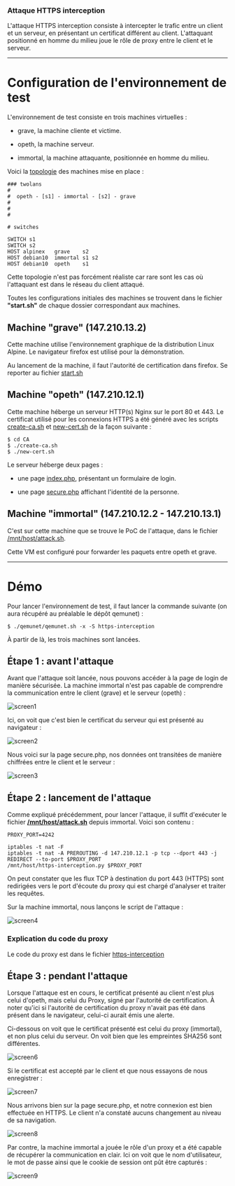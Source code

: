 ### Attaque HTTPS interception


L'attaque HTTPS interception consiste à intercepter le trafic entre un client et un serveur, en présentant un certificat différent au client. L'attaquant positionné en homme du milieu joue le rôle de proxy entre le client et le serveur.

----------------------------------------------

# Configuration de l'environnement de test

L'environnement de test consiste en trois machines virtuelles :

- grave, la machine cliente et victime.

- opeth, la machine serveur.

- immortal, la machine attaquante, positionnée en homme du milieu.


Voici la [topologie](https://github.com/t00sh/mastercsi-ter/blob/master/https-interception/topology) des machines mise en place :

```
### twolans
#
#  opeth - [s1] - immortal - [s2] - grave
#
#
#

# switches

SWITCH s1
SWITCH s2
HOST alpinex   grave    s2
HOST debian10  immortal s1 s2
HOST debian10  opeth    s1
```


Cette topologie n'est pas forcément réaliste car rare sont les cas où l'attaquant est dans le réseau du client attaqué.

Toutes les configurations initiales des machines se trouvent dans le fichier __"start.sh"__ de chaque dossier correspondant aux machines.

## Machine "grave" (147.210.13.2)

Cette machine utilise l'environnement graphique de la distribution Linux Alpine. Le navigateur firefox est utilisé pour la démonstration.

Au lancement de la machine, il faut l'autorité de certification dans firefox. Se reporter au fichier [start.sh](https://github.com/t00sh/mastercsi-ter/blob/master/https-interception/grave/start.sh)

## Machine "opeth" (147.210.12.1)

Cette machine héberge un serveur HTTP(s) Nginx sur le port 80 et 443. Le certificat utilisé pour les connexions HTTPS a été généré avec les scripts [create-ca.sh](https://github.com/t00sh/mastercsi-ter/tree/master/CA/create-ca.sh) et [new-cert.sh](https://github.com/t00sh/mastercsi-ter/tree/master/CA/new-cert.sh) de la façon suivante :

```
$ cd CA
$ ./create-ca.sh
$ ./new-cert.sh
```

Le serveur héberge deux pages :

  - une page [index.php](https://github.com/t00sh/mastercsi-ter/blob/master/https-interception/opeth/www/index.php), présentant un formulaire de login.

  - une page [secure.php](https://github.com/t00sh/mastercsi-ter/blob/master/https-interception/opeth/www/secure.php) affichant l'identité de la personne.

## Machine "immortal" (147.210.12.2 - 147.210.13.1)

C'est sur cette machine que se trouve le PoC de l'attaque, dans le fichier [/mnt/host/attack.sh](https://github.com/t00sh/mastercsi-ter/tree/master-b64c24f/https-interception/immortal/attack.sh).

Cette VM est configuré pour forwarder les paquets entre opeth et grave.

------------------------------------------------------

# Démo

Pour lancer l'environnement de test, il faut lancer la commande suivante (on aura récupéré au préalable le dépôt qemunet) :

```
$ ./qemunet/qemunet.sh -x -S https-interception
```

À partir de là, les trois machines sont lancées.

## Étape 1 : avant l'attaque

Avant que l'attaque soit lancée, nous pouvons accéder à la page de login de manière sécurisée. La machine immortal n'est pas capable de comprendre la communication entre le client (grave) et le serveur (opeth) :

![screen1](../medias/https-interception/screen1.png?raw=true)

Ici, on voit que c'est bien le certificat du serveur qui est présenté au navigateur :

![screen2](../medias/https-interception/screen2.png?raw=true)

Nous voici sur la page secure.php, nos données ont transitées de manière chiffrées entre le client et le serveur :

![screen3](../medias/https-interception/screen3.png?raw=true)

## Étape 2 : lancement de l'attaque

Comme expliqué précédemment, pour lancer l'attaque, il suffit d'exécuter le fichier __[/mnt/host/attack.sh](https://github.com/t00sh/mastercsi-ter/blob/master/https-interception/immortal/attack.sh)__ depuis immortal.
Voici son contenu :

```
PROXY_PORT=4242

iptables -t nat -F
iptables -t nat -A PREROUTING -d 147.210.12.1 -p tcp --dport 443 -j REDIRECT --to-port $PROXY_PORT
/mnt/host/https-interception.py $PROXY_PORT
```

On peut constater que les flux TCP à destination du port 443 (HTTPS) sont redirigées vers le port d'écoute du proxy qui est chargé d'analyser et traiter les requêtes.

Sur la machine immortal, nous lançons le script de l'attaque :

![screen4](../medias/https-interception/screen4.png?raw=true)

### Explication du code du proxy
Le code du proxy est dans le fichier [https-interception](https://github.com/t00sh/mastercsi-ter/blob/master/https-interception/immortal/https-interception.py)

<!--- PARLER ICI DES options de la création des sockets --->

## Étape 3 : pendant l'attaque

Lorsque l'attaque est en cours, le certificat présenté au client n'est plus celui d'opeth, mais celui du Proxy, signé par l'autorité de certification. À noter qu'ici si l'autorité de certification du proxy n'avait pas été dans présent dans le navigateur, celui-ci aurait émis une alerte.

Ci-dessous on voit que le certificat présenté est celui du proxy (immortal), et non plus celui du serveur. On voit bien que les empreintes SHA256 sont différentes.

![screen6](../medias/https-interception/screen6.png?raw=true)

Si le certificat est accepté par le client et que nous essayons de nous enregistrer :

![screen7](../medias/https-interception/screen1.png?raw=true)

Nous arrivons bien sur la page secure.php, et notre connexion est bien effectuée en HTTPS. Le client n'a constaté aucuns changement au niveau de sa navigation.

![screen8](../medias/https-interception/screen3.png?raw=true)

Par contre, la machine immortal a jouée le rôle d'un proxy et a été capable de récupérer la communication en clair. Ici on voit que le nom d'utilisateur, le mot de passe ainsi que le cookie de session ont pût être capturés :

![screen9](../medias/https-interception/screen9.png?raw=true)
